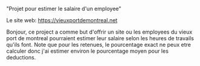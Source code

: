 "Projet pour estimer le salaire d'un employee" 

Le site web: https://vieuxportdemontreal.net 

Bonjour, ce project a comme but d'offrir un site ou les employees du vieux port de montreal pourraient estimer leur salaire selon les heures de travails qu'ils font. Note que pour les retenues, le pourcentage exact ne peux etre calculer donc j'ai estimer environ le pourcentage moyen pour les deductions.

